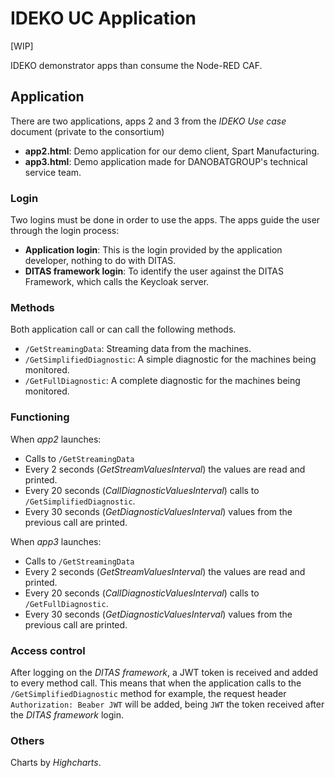
# IDEKO UC Application

[WIP]

IDEKO demonstrator apps than consume the Node-RED CAF.

## Application
There are two applications, apps 2 and 3 from the _IDEKO Use case_ document (private to the consortium)

- **app2.html**: Demo application for our demo client, Spart Manufacturing.
- **app3.html**: Demo application made for DANOBATGROUP's technical service team.

### Login
Two logins must be done in order to use the apps. The apps guide the user through the login process:

- **Application login**: This is the login provided by the application developer, nothing to do with DITAS.
- **DITAS framework login**: To identify the user against the DITAS Framework, which calls the Keycloak server.

### Methods
Both application call or can call the following methods.

- `/GetStreamingData`: Streaming data from the machines.
- `/GetSimplifiedDiagnostic`: A simple diagnostic for the machines being monitored.
- `/GetFullDiagnostic`: A complete diagnostic for the machines being monitored.

### Functioning
When _app2_ launches:

- Calls to `/GetStreamingData`
- Every 2 seconds (_GetStreamValuesInterval_) the values are read and printed.
- Every 20 seconds (_CallDiagnosticValuesInterval_) calls to `/GetSimplifiedDiagnostic`.
- Every 30 seconds (_GetDiagnosticValuesInterval_) values from the previous call are printed.

When _app3_ launches:

- Calls to `/GetStreamingData`
- Every 2 seconds (_GetStreamValuesInterval_) the values are read and printed.
- Every 20 seconds (_CallDiagnosticValuesInterval_) calls to `/GetFullDiagnostic`.
- Every 30 seconds (_GetDiagnosticValuesInterval_) values from the previous call are printed.

### Access control
After logging on the _DITAS framework_, a JWT token is received and added to every method call. This means that when the application calls to the  `/GetSimplifiedDiagnostic` method for example, the request header `Authorization: Beaber JWT` will be added, being `JWT` the token received after the _DITAS framework_ login.

### Others
Charts by *Highcharts*.
